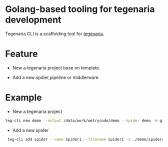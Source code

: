 # Golang-based tooling for tegenaria development  

 Tegenaria CLI is a scaffolding tool for [tegenaria](https://github.com/wetrycode/tegenaria).

 # Feature

 - New a tegenaria project base on template.  

 - Add a new spdier,pipeline or middlerware

 # Example

 - New a tegenaria project
 ```bash
 teg-cli new demo --output /data/work/wetrycode/demo --spider demo -m github.com/wetrycode/demo
 ```

 - Add a new spider

 ```bash
  teg-cli add spider --name Spider1 --filename spider1 -o ./demo/spiders
```